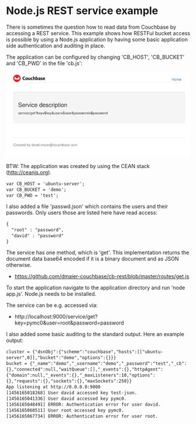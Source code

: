 # Node.js REST service example

There is sometimes the question how to read data from Couchbase by accessing a REST service. This example shows how RESTFul bucket access is possible by using a Node.js application by having some basic application side authentication and auditing in place.


The application can be configured by changing 'CB_HOST', 'CB_BUCKET' and 'CB_PWD' in the file 'cb.js':

![screenshot](https://raw.githubusercontent.com/dmaier-couchbase/cb-rest/master/public/images/screenshot.png)

BTW: The application was created by using the CEAN stack (http://ceanjs.org).

```
var CB_HOST = 'ubuntu-server';
var CB_BUCKET = 'demo';
var CB_PWD = 'test';
```

I also added a file 'passwd.json' which contains the users and their passwords. Only users those are listed here have read access:

```
{
  "root" : "password",
  "david" : "password"
}
```

The service has one method, which is 'get'. This implementation returns the document data base64 encoded if it is a binary document and as JSON otherwise.

* https://github.com/dmaier-couchbase/cb-rest/blob/master/routes/get.js

To start the application navigate to the application directory and run 'node app.js'. Node.js needs to be installed.

The service can be e.g. accessed via:

* http://localhost:9000/service/get?key=pymc0&user=root&password=password

I also added some basic auditing to the standard output. Here an example output:

```
cluster = {"dsnObj":{"scheme":"couchbase","hosts":[["ubuntu-server",0]],"bucket":"demo","options":{}}}
bucket = {"_name":"demo","_username":"demo","_password":"test","_cb":{},"connected":null,"waitQueue":[],"_events":{},"httpAgent":{"domain":null,"_events":{},"_maxListeners":10,"options":{},"requests":{},"sockets":{},"maxSockets":250}}
App listening at http://0.0.0.0:9000
[1456165018268] User david accessed key test-json.
[1456165041336] User david accessed key pymc0.
[1456165048491] ERROR: Authentication error for user david.
[1456165060511] User root accessed key pymc0.
[1456165067734] ERROR: Authentication error for user root.
```
